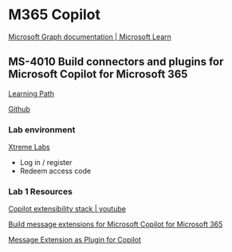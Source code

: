 # M365 Copilot

[Microsoft Graph documentation | Microsoft Learn](https://learn.microsoft.com/en-us/graph/)


## MS-4010 Build connectors and plugins for Microsoft Copilot for Microsoft 365

[Learning Path](https://learn.microsoft.com/en-us/training/paths/build-plugins-connectors-microsoft-copilot-microsoft-365/)

[Github](https://github.com/MicrosoftLearning/MS-4010-Build-Plugins-Connectors-Microsoft-Copilot-M365)



### Lab environment

[Xtreme Labs](https://labs.xtremelabs.io/)

* Log in / register
* Redeem access code


### Lab 1 Resources

[Copilot extensibility stack | youtube](https://www.youtube.com/watch?v=cpZl2-mlB74)

[Build message extensions for Microsoft Copilot for Microsoft 365](https://learn.microsoft.com/en-us/microsoft-365-copilot/extensibility/overview-message-extension-bot)

[Message Extension as Plugin for Copilot](https://learn.microsoft.com/en-us/microsoftteams/platform/messaging-extensions/build-bot-based-plugin?tabs=visual-studio-code)